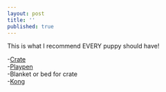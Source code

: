 ```yaml
---
layout: post
title: ''
published: true
---
```


This is what I recommend EVERY puppy should have!

-[Crate](https://www.mondou.com/fr-CA/p-cage-a-deux-portes-dont-une-style-porte-de-garage/1022741-MASTER/1022741)  
-[Playpen](https://www.mondou.com/fr-CA/p-parc-pour-animaux-sans-porte/1030579-MASTER/1030579)  
-Blanket or bed for crate  
-[Kong](https://www.mondou.com/fr-CA/p-jouet-rebondissant-a-macher/1010830-MASTER/1010830)
